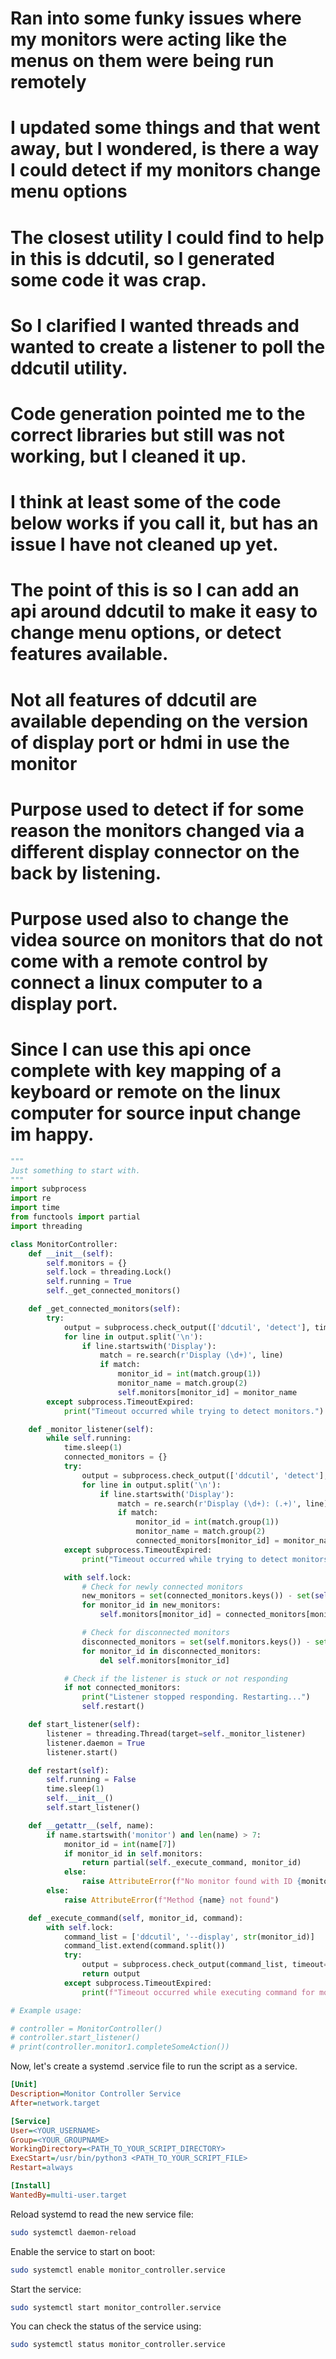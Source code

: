 
# Ran into some funky issues where my monitors were acting like the menus on them were being run remotely
# I updated some things and that went away, but I wondered, is there a way I could detect if my monitors change menu options
# The closest utility I could find to help in this is ddcutil, so I generated some code it was crap.
# So I clarified I wanted threads and wanted to create a listener to poll the ddcutil utility.
# Code generation pointed me to the correct libraries but still was not working, but I cleaned it up.
# I think at least some of the code below works if you call it, but has an issue I have not cleaned up yet.
# The point of this is so I can add an api around ddcutil to make it easy to change menu options, or detect features available.
# Not all features of ddcutil are available depending on the version of display port or hdmi in use the monitor
# Purpose used to detect if for some reason the monitors changed via a different display connector on the back by listening.
# Purpose used also to change the videa source on monitors that do not come with a remote control by connect a linux computer to a display port.
# Since I can use this api once complete with key mapping of a keyboard or remote on the linux computer for source input change im happy.

```python
"""
Just something to start with.
"""
import subprocess
import re
import time
from functools import partial
import threading

class MonitorController:
    def __init__(self):
        self.monitors = {}
        self.lock = threading.Lock()
        self.running = True
        self._get_connected_monitors()

    def _get_connected_monitors(self):
        try:
            output = subprocess.check_output(['ddcutil', 'detect'], timeout=10).decode('utf-8')
            for line in output.split('\n'):
                if line.startswith('Display'):
                    match = re.search(r'Display (\d+)', line)
                    if match:
                        monitor_id = int(match.group(1))
                        monitor_name = match.group(2)
                        self.monitors[monitor_id] = monitor_name
        except subprocess.TimeoutExpired:
            print("Timeout occurred while trying to detect monitors.")

    def _monitor_listener(self):
        while self.running:
            time.sleep(1)
            connected_monitors = {}
            try:
                output = subprocess.check_output(['ddcutil', 'detect'], timeout=10).decode('utf-8')
                for line in output.split('\n'):
                    if line.startswith('Display'):
                        match = re.search(r'Display (\d+): (.+)', line)
                        if match:
                            monitor_id = int(match.group(1))
                            monitor_name = match.group(2)
                            connected_monitors[monitor_id] = monitor_name
            except subprocess.TimeoutExpired:
                print("Timeout occurred while trying to detect monitors.")

            with self.lock:
                # Check for newly connected monitors
                new_monitors = set(connected_monitors.keys()) - set(self.monitors.keys())
                for monitor_id in new_monitors:
                    self.monitors[monitor_id] = connected_monitors[monitor_id]

                # Check for disconnected monitors
                disconnected_monitors = set(self.monitors.keys()) - set(connected_monitors.keys())
                for monitor_id in disconnected_monitors:
                    del self.monitors[monitor_id]

            # Check if the listener is stuck or not responding
            if not connected_monitors:
                print("Listener stopped responding. Restarting...")
                self.restart()

    def start_listener(self):
        listener = threading.Thread(target=self._monitor_listener)
        listener.daemon = True
        listener.start()

    def restart(self):
        self.running = False
        time.sleep(1)
        self.__init__()
        self.start_listener()

    def __getattr__(self, name):
        if name.startswith('monitor') and len(name) > 7:
            monitor_id = int(name[7])
            if monitor_id in self.monitors:
                return partial(self._execute_command, monitor_id)
            else:
                raise AttributeError(f"No monitor found with ID {monitor_id}")
        else:
            raise AttributeError(f"Method {name} not found")

    def _execute_command(self, monitor_id, command):
        with self.lock:
            command_list = ['ddcutil', '--display', str(monitor_id)]
            command_list.extend(command.split())
            try:
                output = subprocess.check_output(command_list, timeout=10).decode('utf-8')
                return output
            except subprocess.TimeoutExpired:
                print(f"Timeout occurred while executing command for monitor {monitor_id}.")

# Example usage:

# controller = MonitorController()
# controller.start_listener()
# print(controller.monitor1.completeSomeAction())
```

Now, let's create a systemd .service file to run the script as a service.  
```ini
[Unit]
Description=Monitor Controller Service
After=network.target

[Service]
User=<YOUR_USERNAME>
Group=<YOUR_GROUPNAME>
WorkingDirectory=<PATH_TO_YOUR_SCRIPT_DIRECTORY>
ExecStart=/usr/bin/python3 <PATH_TO_YOUR_SCRIPT_FILE>
Restart=always

[Install]
WantedBy=multi-user.target
```
Reload systemd to read the new service file:
```bash
sudo systemctl daemon-reload
```
Enable the service to start on boot:
```bash
sudo systemctl enable monitor_controller.service
```
Start the service:
```bash
sudo systemctl start monitor_controller.service
```
You can check the status of the service using:
```bash
sudo systemctl status monitor_controller.service
```
